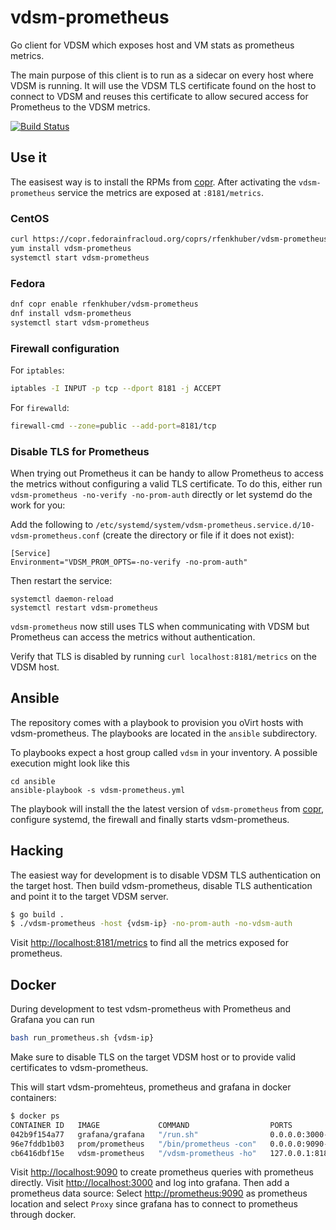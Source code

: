 # vdsm-prometheus
Go client for VDSM which exposes host and VM stats as prometheus metrics.

The main purpose of this client is to run as a sidecar on every host where VDSM
is running. It will use the VDSM TLS certificate found on the host to connect
to VDSM and reuses this certificate to allow secured access for Prometheus to
the VDSM metrics.

[![Build Status](https://travis-ci.org/rmohr/vdsm-prometheus.svg?branch=master)](https://travis-ci.org/rmohr/vdsm-prometheus)


## Use it

The easisest way is to install the RPMs from
[copr](https://copr.fedorainfracloud.org/coprs/rfenkhuber/vdsm-prometheus/).
After activating the `vdsm-prometheus` service the metrics are exposed at
`:8181/metrics`.

### CentOS
```bash
curl https://copr.fedorainfracloud.org/coprs/rfenkhuber/vdsm-prometheus/repo/epel-7/rfenkhuber-vdsm-prometheus-epel-7.repo > /etc/yum.repos.d/vdsm-prometheus.repo
yum install vdsm-prometheus
systemctl start vdsm-prometheus
```
### Fedora
```bash
dnf copr enable rfenkhuber/vdsm-prometheus
dnf install vdsm-prometheus
systemctl start vdsm-prometheus
```

### Firewall configuration

For `iptables`:
```bash
iptables -I INPUT -p tcp --dport 8181 -j ACCEPT
```

For `firewalld`:

```bash
firewall-cmd --zone=public --add-port=8181/tcp
```

### Disable TLS for Prometheus

When trying out Prometheus it can be handy to allow Prometheus to access the
metrics without configuring a valid TLS certificate.  To do this, either run
`vdsm-prometheus -no-verify -no-prom-auth` directly or let systemd do the work
for you:

Add the following to
`/etc/systemd/system/vdsm-prometheus.service.d/10-vdsm-prometheus.conf`
(create the directory or file if it does not exist):
```
[Service]
Environment="VDSM_PROM_OPTS=-no-verify -no-prom-auth"
```
Then restart the service:
```
systemctl daemon-reload
systemctl restart vdsm-prometheus
```

`vdsm-prometheus` now still uses TLS when communicating with VDSM but
Prometheus can access the metrics without authentication.

Verify that TLS is disabled by running `curl localhost:8181/metrics` on the
VDSM host.

## Ansible

The repository comes with a playbook to provision you oVirt hosts with
vdsm-prometheus. The playbooks are located in the `ansible` subdirectory.

To playbooks expect a host group called `vdsm` in your inventory.  A possible
execution might look like this

```
cd ansible
ansible-playbook -s vdsm-prometheus.yml
```

The playbook will install the the latest version of `vdsm-prometheus` from
[copr](https://copr.fedorainfracloud.org/coprs/rfenkhuber/vdsm-prometheus/),
configure systemd, the firewall and finally starts vdsm-prometheus.

## Hacking
The easiest way for development is to disable VDSM TLS authentication on the
target host. Then build vdsm-prometheus, disable TLS authentication and point
it to the target VDSM server.
```bash
$ go build .
$ ./vdsm-prometheus -host {vdsm-ip} -no-prom-auth -no-vdsm-auth
```
Visit <http://localhost:8181/metrics> to find all the metrics exposed for
prometheus.

## Docker
During development to test vdsm-prometheus with Prometheus and Grafana you can
run
```bash
bash run_prometheus.sh {vdsm-ip}
```
Make sure to disable TLS on the target VDSM host or to provide valid
certificates to vdsm-prometheus.

This will start vdsm-promehteus, prometheus and grafana in docker containers:

```bash
$ docker ps
CONTAINER ID   IMAGE             COMMAND                  PORTS                         NAMES
042b9f154a77   grafana/grafana   "/run.sh"                0.0.0.0:3000->3000/tcp        grafana
96e7fddb1b03   prom/prometheus   "/bin/prometheus -con"   0.0.0.0:9090->9090/tcp        prometheus
cb6416dbf15e   vdsm-prometheus   "/vdsm-prometheus -ho"   127.0.0.1:8181->8181/tcp      vdsm-prometheus
```
Visit <http://localhost:9090> to create prometheus queries with prometheus
directly. Visit <http://localhost:3000> and log into grafana.  Then add a
prometheus data source: Select <http://prometheus:9090> as prometheus location
and select `Proxy` since grafana has to connect to prometheus through docker.

